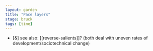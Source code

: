 ```yaml
---  
layout: garden
title: "Pace layers"
stage: bruck
tags: [time]
---
```


- [&] see also: [[reverse-salients]]? (both deal with uneven rates of development/sociotechnical change)